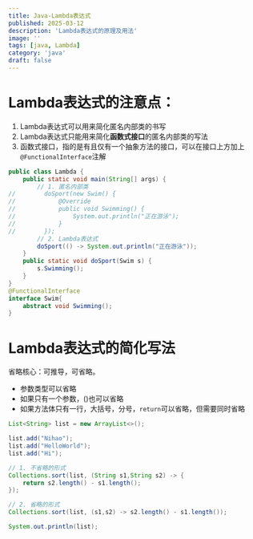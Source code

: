 ```yaml
---
title: Java-Lambda表达式
published: 2025-03-12
description: 'Lambda表达式的原理及用法'
image: ''
tags: [java, Lambda]
category: 'java'
draft: false 
---
```

# Lambda表达式的注意点：
1. Lambda表达式可以用来简化匿名内部类的书写
2. Lambda表达式只能用来简化**函数式接口**的匿名内部类的写法
3. 函数式接口，指的是有且仅有一个抽象方法的接口，可以在接口上方加上`@FunctionalInterface`注解

```java
public class Lambda {
    public static void main(String[] args) {
        // 1. 匿名内部类
//        doSport(new Swim() {
//            @Override
//            public void Swimming() {
//                System.out.println("正在游泳");
//            }
//        });
        // 2. Lambda表达式
        doSport(() -> System.out.println("正在游泳"));
    }
    public static void doSport(Swim s) {
        s.Swimming();
    }
}
@FunctionalInterface
interface Swim{
    abstract void Swimming();
}
```

# Lambda表达式的简化写法
省略核心：可推导，可省略。
- 参数类型可以省略
- 如果只有一个参数，()也可以省略
- 如果方法体只有一行，大括号，分号，`return`可以省略，但需要同时省略
```java
List<String> list = new ArrayList<>();

list.add("Nihao");
list.add("HelloWorld");
list.add("Hi");

// 1. 不省略的形式
Collections.sort(list, (String s1,String s2) -> {
    return s2.length() - s1.length();
});

// 2. 省略的形式
Collections.sort(list, (s1,s2) -> s2.length() - s1.length());

System.out.println(list);
```